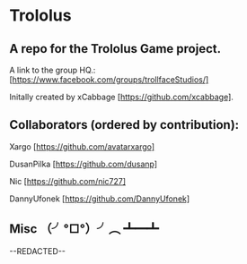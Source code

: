 Trololus 
========

A repo for the Trololus Game project. 
----------
A link to the group HQ.: [https://www.facebook.com/groups/trollfaceStudios/]

Initally created by xCabbage 	[https://github.com/xcabbage].

Collaborators (ordered by contribution):
----------
Xargo     						[https://github.com/avatarxargo]

DusanPilka      				[https://github.com/dusanp]

Nic      			[https://github.com/nic727]

DannyUfonek      				[https://github.com/DannyUfonek]










Misc （╯°□°）╯︵ ┻━┻ 
----------
--REDACTED--  
